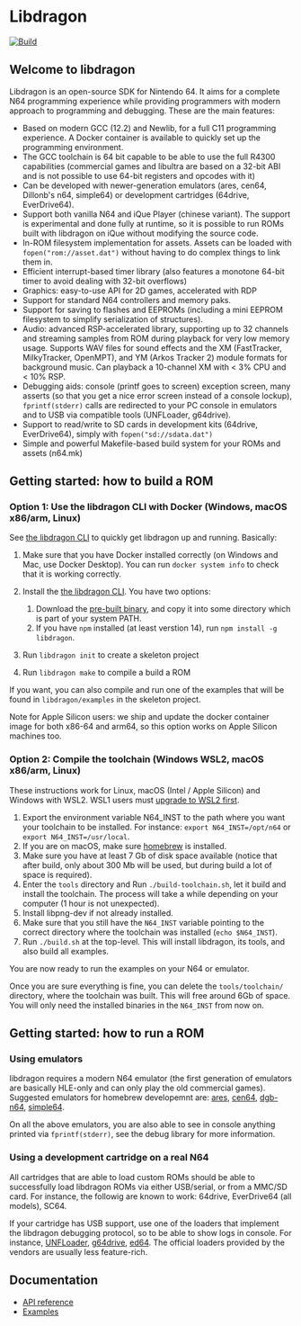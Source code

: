 # Libdragon

[![Build](https://github.com/DragonMinded/libdragon/actions/workflows/ci.yml/badge.svg?branch=trunk)](https://github.com/DragonMinded/libdragon/actions/workflows/ci.yml)

## Welcome to libdragon

Libdragon is an open-source SDK for Nintendo 64. It aims for a complete N64
programming experience while providing programmers with modern approach to
programming and debugging. These are the main features:

* Based on modern GCC (12.2) and Newlib, for a full C11 programming experience.
  A Docker container is available to quickly set up the programming environment.
* The GCC toolchain is 64 bit capable to be able to use the full R4300 capabilities
  (commercial games and libultra are based on a 32-bit ABI and is not possible
  to use 64-bit registers and opcodes with it)
* Can be developed with newer-generation emulators (ares, cen64, Dillonb's n64,
  simple64) or development cartridges (64drive, EverDrive64).
* Support both vanilla N64 and iQue Player (chinese variant). The support is
  experimental and done fully at runtime, so it is possible to run ROMs built
  with libdragon on iQue without modifying the source code.
* In-ROM filesystem implementation for assets. Assets can be loaded with
  `fopen("rom://asset.dat")` without having to do complex things to link them in.
* Efficient interrupt-based timer library (also features a monotone 64-bit
  timer to avoid dealing with 32-bit overflows)
* Graphics: easy-to-use API for 2D games, accelerated with RDP
* Support for standard N64 controllers and memory paks.
* Support for saving to flashes and EEPROMs (including a mini EEPROM
  filesystem to simplify serialization of structures).
* Audio: advanced RSP-accelerated library, supporting up to 32 channels and
  streaming samples from ROM during playback for very low memory usage.
  Supports WAV files for sound effects and the XM (FastTracker, MilkyTracker,
  OpenMPT), and YM (Arkos Tracker 2) module formats for background music. 
  Can playback a 10-channel XM with < 3% CPU and < 10% RSP.
* Debugging aids: console (printf goes to screen) exception screen, many
  asserts (so that you get a nice error screen instead of a console lockup),
  `fprintf(stderr)` calls are redirected to your PC console in emulators
  and to USB via compatible tools (UNFLoader, g64drive).
* Support to read/write to SD cards in development kits (64drive, EverDrive64),
  simply with `fopen("sd://sdata.dat")`
* Simple and powerful Makefile-based build system for your ROMs and assets
  (n64.mk)

## Getting started: how to build a ROM

### Option 1: Use the libdragon CLI with Docker (Windows, macOS x86/arm, Linux)

See [the libdragon CLI](https://github.com/anacierdem/libdragon-docker) to
quickly get libdragon up and running. Basically:

1. Make sure that you have Docker installed correctly (on Windows and Mac, use
   Docker Desktop). You can run `docker system info` to check that it is working
   correctly.
2. Install the [the libdragon CLI](https://github.com/anacierdem/libdragon-docker).
   You have two options:

   1. Download the [pre-built binary](https://github.com/anacierdem/libdragon-docker/releases/tag/v10.9.0), 
      and copy it into some directory which is part of your system PATH.
   2. If you have `npm` installed (at least verstion 14), run `npm install -g libdragon`.
3. Run `libdragon init` to create a skeleton project
4. Run `libdragon make` to compile a build a ROM

If you want, you can also compile and run one of the examples that will
be found in `libdragon/examples` in the skeleton project.

Note for Apple Silicon users: we ship and update the docker container image for both
x86-64 and arm64, so this option works on Apple Silicon machines too.

### Option 2: Compile the toolchain (Windows WSL2, macOS x86/arm, Linux)

These instructions work for Linux, macOS (Intel / Apple Silicon) and Windows with WSL2.
WSL1 users must [upgrade to WSL2 first](https://docs.microsoft.com/en-us/windows/wsl/install#upgrade-version-from-wsl-1-to-wsl-2).

1. Export the environment variable N64_INST to the path where you want your
   toolchain to be installed. For instance: `export N64_INST=/opt/n64` or
   `export N64_INST=/usr/local`.
2. If you are on macOS, make sure [homebrew](https://brew.sh) is installed.
3. Make sure you have at least 7 Gb of disk space available (notice that after
   build, only about 300 Mb will be used, but during build a lot of space is
   required).
4. Enter the `tools` directory and Run `./build-toolchain.sh`, let it build and
   install the toolchain. The process will take a while depending on your computer
   (1 hour is not unexpected).
5. Install libpng-dev if not already installed.
6. Make sure that you still have the `N64_INST` variable pointing to the correct
   directory where the toolchain was installed (`echo $N64_INST`).
7. Run `./build.sh` at the top-level. This will install libdragon, its tools,
   and also build all examples.

You are now ready to run the examples on your N64 or emulator.

Once you are sure everything is fine, you can delete the `tools/toolchain/`
directory, where the toolchain was built. This will free around 6Gb of space.
You will only need the installed binaries in the `N64_INST` from now on.

## Getting started: how to run a ROM

### Using emulators

libdragon requires a modern N64 emulator (the first generation of emulators
are basically HLE-only and can only play the old commercial games). Suggested
emulators for homebrew developemnt are: [ares](https://ares-emu.net),
[cen64](https://github.com/n64dev/cen64), [dgb-n64](https://github.com/Dillonb/n64),
[simple64](https://simple64.github.io).

On all the above emulators, you are also able to see in console anything printed
via `fprintf(stderr)`, see the debug library for more information.

### Using a development cartridge on a real N64

All cartridges that are able to load custom ROMs should be able to successfully
load libdragon ROMs via either USB/serial, or from a MMC/SD card. For instance,
the followig are known to work: 64drive, EverDrive64 (all models), SC64.

If your cartridge has USB support, use one of the loaders that implement the
libdragon debugging protocol, so to be able to show logs in console. For instance,
[UNFLoader](https://github.com/buu342/N64-UNFLoader), [g64drive](https://github.com/rasky/g64drive),
[ed64](https://github.com/anacierdem/ed64). The official loaders provided by
the vendors are usually less feature-rich.

## Documentation

 * [API reference](https://dragonminded.github.io/libdragon/ref/modules.html)
 * [Examples](https://github.com/DragonMinded/libdragon/tree/trunk/examples)
